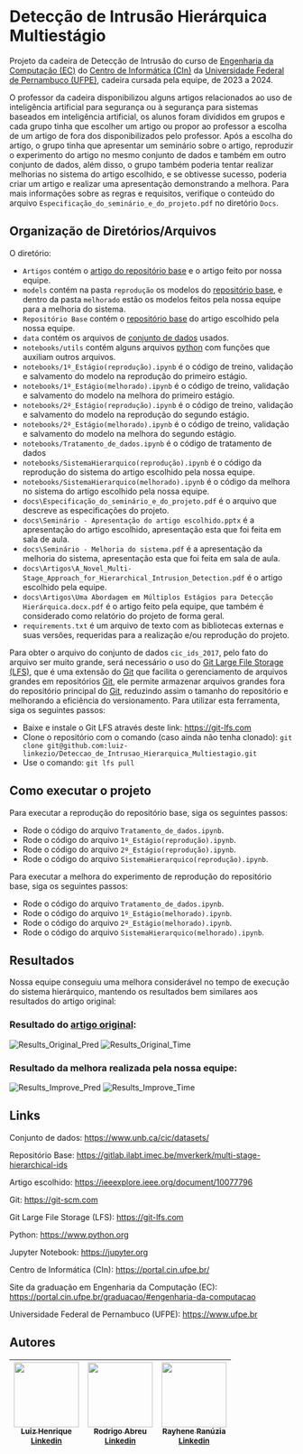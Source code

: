 # Detecção de Intrusão Hierárquica Multiestágio

Projeto da cadeira de Detecção de Intrusão do curso de [Engenharia da Computação (EC)](https://portal.cin.ufpe.br/graduacao/#engenharia-da-computacao) do [Centro de Informática (CIn)](https://portal.cin.ufpe.br/) da [Universidade Federal de Pernambuco (UFPE)](https://www.ufpe.br/), cadeira cursada pela equipe, de 2023 a 2024. 

O professor da cadeira disponibilizou alguns artigos relacionados ao uso de inteligência artificial para segurança ou à segurança para sistemas baseados em inteligência artificial, os alunos foram divididos em grupos e cada grupo tinha que escolher um artigo ou propor ao professor a escolha de um artigo de fora dos disponibilizados pelo professor. Após a escolha do artigo, o grupo tinha que apresentar um seminário sobre o artigo, reproduzir o experimento do artigo no mesmo conjunto de dados e também em outro conjunto de dados, além disso, o grupo também poderia tentar realizar melhorias no sistema do artigo escolhido, e se obtivesse sucesso, poderia criar um artigo e realizar uma apresentação demonstrando a melhora. Para mais informações sobre as regras e requisitos, verifique o conteúdo do arquivo `Especificação_do_seminário_e_do_projeto.pdf` no diretório `Docs`.

## Organização de Diretórios/Arquivos

O diretório:
 - `Artigos` contém o [artigo do repositório base](https://ieeexplore.ieee.org/document/10077796) e o artigo feito por nossa equipe.
 - `models` contém na pasta `reprodução` os modelos do [repositório base](https://gitlab.ilabt.imec.be/mverkerk/multi-stage-hierarchical-ids), e dentro da pasta `melhorado` estão os modelos feitos pela nossa equipe para a melhoria do sistema.
 - `Repositório Base` contém o [repositório base](https://gitlab.ilabt.imec.be/mverkerk/multi-stage-hierarchical-ids) do artigo escolhido pela nossa equipe.
 - `data` contém os arquivos de [conjunto de dados](https://www.unb.ca/cic/datasets/) usados.
 - `notebooks/utils` contém alguns arquivos [python](https://www.python.org) com funções que auxiliam outros arquivos.
 - `notebooks/1º_Estágio(reprodução).ipynb` é o código de treino, validação e salvamento do modelo na reprodução do primeiro estágio.
 - `notebooks/1º_Estágio(melhorado).ipynb` é o código de treino, validação e salvamento do modelo na melhora do primeiro estágio.
 - `notebooks/2º_Estágio(reprodução).ipynb` é o código de treino, validação e salvamento do modelo na reprodução do segundo estágio.
 - `notebooks/2º_Estágio(melhorado).ipynb` é o código de treino, validação e salvamento do modelo na melhora do segundo estágio.
 - `notebooks/Tratamento_de_dados.ipynb` é o código de tratamento de dados
 - `notebooks/SistemaHierarquico(reprodução).ipynb` é o código da reprodução do sistema do artigo escolhido pela nossa equipe.
 - `notebooks/SistemaHierarquico(melhorado).ipynb` é o código da melhora no sistema do artigo escolhido pela nossa equipe.
 - `docs\Especificação_do_seminário_e_do_projeto.pdf` é o arquivo que descreve as especificações do projeto.
 - `docs\Seminário - Apresentação do artigo escolhido.pptx` é a apresentação do artigo escolhido, apresentação esta que foi feita em sala de aula.
 - `docs\Seminário - Melhoria do sistema.pdf` é a apresentação da melhoria do sistema, apresentação esta que foi feita em sala de aula.
 - `docs\Artigos\A_Novel_Multi-Stage_Approach_for_Hierarchical_Intrusion_Detection.pdf` é o artigo escolhido pela equipe.
 - `docs\Artigos\Uma Abordagem em Múltiplos Estágios para Detecção Hierárquica.docx.pdf` é o artigo feito pela equipe, que também é considerado como relatório do projeto de forma geral.
 - `requirements.txt` é um arquivo de texto com as bibliotecas externas e suas versões, requeridas para a realização e/ou reprodução do projeto.

Para obter o arquivo do conjunto de dados `cic_ids_2017`, pelo fato do arquivo ser muito grande, será necessário o uso do [Git Large File Storage (LFS)](https://git-lfs.com), que é uma extensão do [Git](https://git-scm.com) que facilita o gerenciamento de arquivos grandes em repositórios [Git](https://git-scm.com), ele permite armazenar arquivos grandes fora do repositório principal do [Git](https://git-scm.com), reduzindo assim o tamanho do repositório e melhorando a eficiência do versionamento. Para utilizar esta ferramenta, siga os seguintes passos:
- Baixe e instale o Git LFS através deste link: https://git-lfs.com
- Clone o repositório com o comando (caso ainda não tenha clonado): `git clone git@github.com:luiz-linkezio/Deteccao_de_Intrusao_Hierarquica_Multiestagio.git`
- Use o comando: `git lfs pull`

## Como executar o projeto

Para executar a reprodução do repositório base, siga os seguintes passos:
- Rode o código do arquivo `Tratamento_de_dados.ipynb`.
- Rode o código do arquivo `1º_Estágio(reprodução).ipynb`.
- Rode o código do arquivo `2º_Estágio(reprodução).ipynb`.
- Rode o código do arquivo `SistemaHierarquico(reprodução).ipynb`.

Para executar a melhora do experimento de reprodução do repositório base, siga os seguintes passos:
- Rode o código do arquivo `Tratamento_de_dados.ipynb`.
- Rode o código do arquivo `1º_Estágio(melhorado).ipynb`.
- Rode o código do arquivo `2º_Estágio(melhorado).ipynb`.
- Rode o código do arquivo `SistemaHierarquico(melhorado).ipynb`.

## Resultados

Nossa equipe conseguiu uma melhora considerável no tempo de execução do sistema hierárquico, mantendo os resultados bem similares aos resultados do artigo original:

### Resultado do [artigo original](https://ieeexplore.ieee.org/document/10077796):
![Results_Original_Pred](https://github.com/luiz-linkezio/Deteccao_de_Intrusao_Hierarquica_Multiestagio/assets/125787137/4c17f40c-60aa-4cb0-a567-38e5e62f49ea)
![Results_Original_Time](https://github.com/luiz-linkezio/Deteccao_de_Intrusao_Hierarquica_Multiestagio/assets/125787137/98dcf131-1e44-4ab3-8472-c1be621f8639)


### Resultado da melhora realizada pela nossa equipe:
![Results_Improve_Pred](https://github.com/luiz-linkezio/Deteccao_de_Intrusao_Hierarquica_Multiestagio/assets/125787137/1793fad0-ffdc-49da-a97c-06bc24590e24)
![Results_Improve_Time](https://github.com/luiz-linkezio/Deteccao_de_Intrusao_Hierarquica_Multiestagio/assets/125787137/4a2e24dc-5ff0-41ad-9d49-d8177cb6814e)


## Links

Conjunto de dados: https://www.unb.ca/cic/datasets/

Repositório Base: https://gitlab.ilabt.imec.be/mverkerk/multi-stage-hierarchical-ids

Artigo escolhido: https://ieeexplore.ieee.org/document/10077796

Git: https://git-scm.com

Git Large File Storage (LFS): https://git-lfs.com

Python: https://www.python.org

Jupyter Notebook: https://jupyter.org

Centro de Informática (CIn): https://portal.cin.ufpe.br/

Site da graduação em Engenharia da Computação (EC): https://portal.cin.ufpe.br/graduacao/#engenharia-da-computacao

Universidade Federal de Pernambuco (UFPE): https://www.ufpe.br

## Autores

| [<img src="https://github.com/luiz-linkezio.png" width=115><br><sub>Luiz Henrique</sub><br>](https://github.com/luiz-linkezio) <sub>[Linkedin](https://www.linkedin.com/in/lhbas/)</sub> | [<img src="https://github.com/Raafm.png" width=115><br><sub>Rodrigo Abreu</sub><br>](https://github.com/Raafm) <sub>[Linkedin](https://www.linkedin.com/in/rodrigo-abreu-/)</sub> | [<img src="https://github.com/Rayhene.png" width=115><br><sub>Rayhene Ranúzia</sub><br>](https://github.com/Rayhene) <sub>[Linkedin](https://www.linkedin.com/in/rayhene/)</sub> |
| :-----------------------------------------------------------------------------------------------------------------------------------------------------------------------------------------------------------------------------------------------------------------------------------------------------------------------------------------------------: | :-----------------------------------------------------------------------------------------------------------------------------------------------------------------------------------------------------------------------------------------------------------------------------------------------------------------------------------------------------------: | :-----------------------------------------------------------------------------------------------------------------------------------------------------------------------------------------------------------------------------------------------------------------------------------------------------------------------------------------------------------: |
